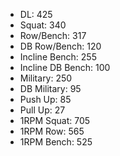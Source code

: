 * DL: 425
*  Squat: 340
*  Row/Bench: 317
*  DB Row/Bench: 120
*  Incline Bench: 255
*  Incline DB Bench: 100
*  Military: 250
*  DB Military: 95
*  Push Up: 85
*  Pull Up: 27
*  1RPM Squat: 705
*  1RPM Row: 565
*  1RPM Bench: 525
